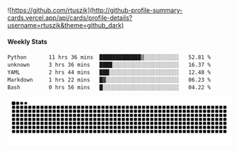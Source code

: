 ![https://github.com/rtuszik](http://github-profile-summary-cards.vercel.app/api/cards/profile-details?username=rtuszik&theme=github_dark)

#### Weekly Stats
<!--START_SECTION:waka-->

```txt
Python       11 hrs 36 mins  █████████████▒░░░░░░░░░░░   52.81 %
unknown      3 hrs 36 mins   ████░░░░░░░░░░░░░░░░░░░░░   16.37 %
YAML         2 hrs 44 mins   ███░░░░░░░░░░░░░░░░░░░░░░   12.48 %
Markdown     1 hrs 22 mins   █▓░░░░░░░░░░░░░░░░░░░░░░░   06.23 %
Bash         0 hrs 56 mins   █░░░░░░░░░░░░░░░░░░░░░░░░   04.22 %
```

<!--END_SECTION:waka-->

![](https://raw.githubusercontent.com/rtuszik/rtuszik/output/github-contribution-grid-snake-dark.svg)
